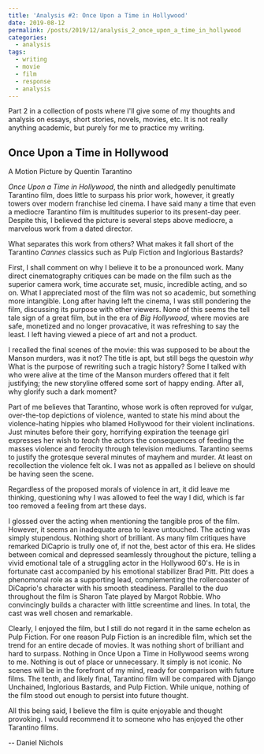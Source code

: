 ```yaml
---
title: 'Analysis #2: Once Upon a Time in Hollywood'
date: 2019-08-12
permalink: /posts/2019/12/analysis_2_once_upon_a_time_in_hollywood
categories:
  - analysis
tags:
  - writing
  - movie
  - film
  - response
  - analysis
---
```


Part 2 in a collection of posts where I'll give some of my thoughts and analysis on essays, short stories, novels, movies, etc. It is not really anything academic, but purely for me to practice my writing.

Once Upon a Time in Hollywood
----------------
A Motion Picture by Quentin Tarantino

_Once Upon a Time in Hollywood_, the ninth and alledgedly penultimate Tarantino film, does little to surpass his prior work, however, it greatly towers over modern franchise led cinema. I have said many a time that even a mediocre Tarantino film is multitudes superior to its present-day peer. Despite this, I believed the picture is several steps above mediocre, a marvelous work from a dated director.

What separates this work from others? What makes it fall short of the Tarantino _Cannes_ classics such as Pulp Fiction and Inglorious Bastards?

First, I shall comment on why I believe it to be a pronounced work. Many direct cinematography critiques can be made on the film such as the superior camera work, time accurate set, music, incredible acting, and so on. What I appreciated most of the film was not so academic, but something more intangible. Long after having left the cinema, I was still pondering the film, discussing its purpose with other viewers. None of this seems the tell tale sign of a great film, but in the era of _Big Hollywood_, where movies are safe, monetized and no longer provacative, it was refreshing to say the least. I left having viewed a piece of art and not a product.

I recalled the final scenes of the movie: this was supposed to be about the Manson murders, was it not? The title is apt, but still begs the questoin _why_ What is the purpose of rewriting such a tragic history? Some I talked with who were alive at the time of the Manson murders offered that it felt justifying; the new storyline offered some sort of happy ending. After all, why glorify such a dark moment?

Part of me believes that Tarantino, whose work is often reproved for vulgar, over-the-top depictions of violence, wanted to state his mind about the violence-hating hippies who blamed Hollywood for their violent inclinations. Just minutes before their gory, horrifying expiration the teenage girl expresses her wish to _teach_ the actors the consequences of feeding the masses violence and ferocity through television mediums. Tarantino seems to justify the grotesque several minutes of mayhem and murder. At least on recollection the violence felt ok. I was not as appalled as I believe on should be having seen the scene.

Regardless of the proposed morals of violence in art, it did leave me thinking, questioning why I was allowed to feel the way I did, which is far too removed a feeling from art these days.

I glossed over the acting when mentioning the tangible pros of the film. However, it seems an inadequate area to leave untouched. The acting was simply stupendous. Nothing short of brilliant. As many film critiques have remarked DiCaprio is trully one of, if not the, best actor of this era. He slides between comical and depressed seamlessly throughout the picture, telling a vivid emotional tale of a struggling actor in the Hollywood 60's. He is in fortunate cast accompanied by his emotional stabilizer Brad Pitt. Pitt does a phenomonal role as a supporting lead, complementing the rollercoaster of DiCaprio's character with his smooth steadiness. Parallel to the duo throughout the film is Sharon Tate played by Margot Robbie. Who convincingly builds a character with little screentime and lines. In total, the cast was well chosen and remarkable.

Clearly, I enjoyed the film, but I still do not regard it in the same echelon as Pulp Fiction. For one reason Pulp Fiction is an incredible film, which set the trend for an entire decade of movies. It was nothing short of brilliant and hard to surpass. Nothing in Once Upon a Time in Hollywood seems wrong to me. Nothing is out of place or unnecessary. It simply is not iconic. No scenes will be in the forefront of my mind, ready for comparison with future films. The tenth, and likely final, Tarantino film will be compared with Django Unchained, Inglorious Bastards, and Pulp Fiction. While unique, nothing of the film stood out enough to persist into future thought.

All this being said, I believe the film is quite enjoyable and thought provoking. I would recommend it to someone who has enjoyed the other Tarantino films.

-- Daniel Nichols
